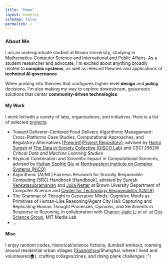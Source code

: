 ```yaml
---
title: "Home"
layout: homelay
sitemap: false
permalink: /
---
```


### About Me

I am an undergraduate student at Brown University, studying in Mathematics-Computer Science and International and Public Affairs. As a student researcher and advocate, I'm excited about anything broadly related to **complex systems**, as well as relevant theories and applications of **technical AI governance**

When probing into theories that configures higher-level **design** and **policy** decisions, I'm also making my way to explore downstream, grassroots solutions that center **community-driven technologies**. 
   


#### My Work
I work for/with a variety of labs, organizations, and initiatives. Here is a list of selected [projects](https://jiayiw005.github.io/projects/):
- Toward Deliverer-Centered Food Delivery Algorithmic Management: Cross-Platforms Case Studies, Computational Approaches, and Regulatory Alternatives [[Preprint]]()[[Project Repository]](https://github.com/jiayiw005/delivery-alg-simulation), advised by [Harini Suresh](https://harinisuresh.com/) at [The Data in Society Collective (DISCO Lab)](https://discolab.cs.brown.edu/) and CSCI 2952W *Critical Data and Machine Learning Studies*
- Atypical Combination and Scientific Impact in Computational Sciences, advised by [Huilian Sophie Qiu](https://www.sophiehsqq.com/index.html) at [Northwestern Institute on Complex Systems (NICO)](https://www.nico.northwestern.edu/)
- Algorithmic (AI/ML) Fairness Research for Socially Responsible Computing (SRC) Handbook [[Handbook]](https://srch.cs.brown.edu), advised by [Suresh Venkatasubramanian](https://dsi.brown.edu/people/suresh-venkatasubramanian) and [Julia Netter](http://www.julianetter.de/) at Brown Uiversity Department of Computer Science and [Center for Technology Responsibility (CNTR)](https://cntr.brown.edu/)
- The Grammar of Thought in Generative Minds: Cognitive Motifs as Primitives of Human-Like Reasoning/Agent City Hall: Capturing and Replicating Human Thought Processes, Opinions, and Sentiments in Response to Rezoning, in collaboration with [Chance Jiajie Li](https://2023.cjj.li/about) *et al.* at [City Science Group](https://www.media.mit.edu/groups/city-science/overview/), MIT Media Lab
- ...

#### Misc

I enjoy random codes, historical/science fictions, dumbell workout, roaming around residential urban villages ([Guangzhou](https://earth.google.com/earth/d/1YTg7TO4ODp5iSL_rj1xVqPlo7tOaysCh?usp=sharing)/Shanghai, where I lived and volunteered🏠), crafting collages/zines, and doing plank challenges ;")